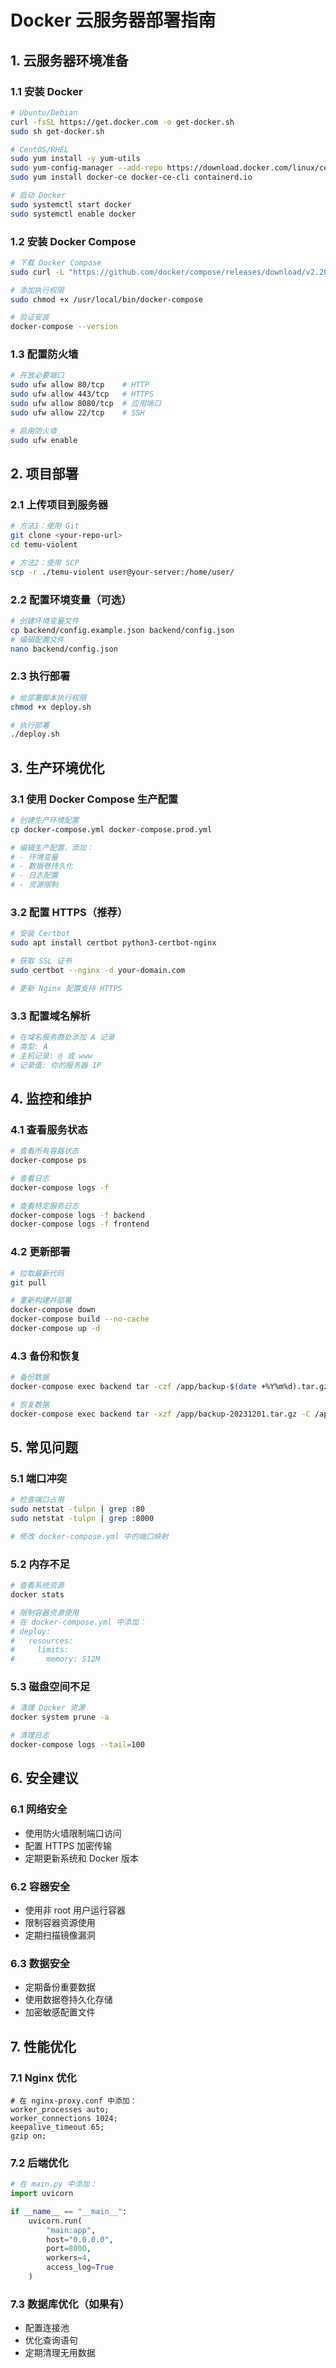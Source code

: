 # Docker 云服务器部署指南

## 1. 云服务器环境准备

### 1.1 安装 Docker
```bash
# Ubuntu/Debian
curl -fsSL https://get.docker.com -o get-docker.sh
sudo sh get-docker.sh

# CentOS/RHEL
sudo yum install -y yum-utils
sudo yum-config-manager --add-repo https://download.docker.com/linux/centos/docker-ce.repo
sudo yum install docker-ce docker-ce-cli containerd.io

# 启动 Docker
sudo systemctl start docker
sudo systemctl enable docker
```

### 1.2 安装 Docker Compose
```bash
# 下载 Docker Compose
sudo curl -L "https://github.com/docker/compose/releases/download/v2.20.0/docker-compose-$(uname -s)-$(uname -m)" -o /usr/local/bin/docker-compose

# 添加执行权限
sudo chmod +x /usr/local/bin/docker-compose

# 验证安装
docker-compose --version
```

### 1.3 配置防火墙
```bash
# 开放必要端口
sudo ufw allow 80/tcp    # HTTP
sudo ufw allow 443/tcp   # HTTPS
sudo ufw allow 8080/tcp  # 应用端口
sudo ufw allow 22/tcp    # SSH

# 启用防火墙
sudo ufw enable
```

## 2. 项目部署

### 2.1 上传项目到服务器
```bash
# 方法1：使用 Git
git clone <your-repo-url>
cd temu-violent

# 方法2：使用 SCP
scp -r ./temu-violent user@your-server:/home/user/
```

### 2.2 配置环境变量（可选）
```bash
# 创建环境变量文件
cp backend/config.example.json backend/config.json
# 编辑配置文件
nano backend/config.json
```

### 2.3 执行部署
```bash
# 给部署脚本执行权限
chmod +x deploy.sh

# 执行部署
./deploy.sh
```

## 3. 生产环境优化

### 3.1 使用 Docker Compose 生产配置
```bash
# 创建生产环境配置
cp docker-compose.yml docker-compose.prod.yml

# 编辑生产配置，添加：
# - 环境变量
# - 数据卷持久化
# - 日志配置
# - 资源限制
```

### 3.2 配置 HTTPS（推荐）
```bash
# 安装 Certbot
sudo apt install certbot python3-certbot-nginx

# 获取 SSL 证书
sudo certbot --nginx -d your-domain.com

# 更新 Nginx 配置支持 HTTPS
```

### 3.3 配置域名解析
```bash
# 在域名服务商处添加 A 记录
# 类型: A
# 主机记录: @ 或 www
# 记录值: 你的服务器 IP
```

## 4. 监控和维护

### 4.1 查看服务状态
```bash
# 查看所有容器状态
docker-compose ps

# 查看日志
docker-compose logs -f

# 查看特定服务日志
docker-compose logs -f backend
docker-compose logs -f frontend
```

### 4.2 更新部署
```bash
# 拉取最新代码
git pull

# 重新构建并部署
docker-compose down
docker-compose build --no-cache
docker-compose up -d
```

### 4.3 备份和恢复
```bash
# 备份数据
docker-compose exec backend tar -czf /app/backup-$(date +%Y%m%d).tar.gz /app/data

# 恢复数据
docker-compose exec backend tar -xzf /app/backup-20231201.tar.gz -C /app/
```

## 5. 常见问题

### 5.1 端口冲突
```bash
# 检查端口占用
sudo netstat -tulpn | grep :80
sudo netstat -tulpn | grep :8000

# 修改 docker-compose.yml 中的端口映射
```

### 5.2 内存不足
```bash
# 查看系统资源
docker stats

# 限制容器资源使用
# 在 docker-compose.yml 中添加：
# deploy:
#   resources:
#     limits:
#       memory: 512M
```

### 5.3 磁盘空间不足
```bash
# 清理 Docker 资源
docker system prune -a

# 清理日志
docker-compose logs --tail=100
```

## 6. 安全建议

### 6.1 网络安全
- 使用防火墙限制端口访问
- 配置 HTTPS 加密传输
- 定期更新系统和 Docker 版本

### 6.2 容器安全
- 使用非 root 用户运行容器
- 限制容器资源使用
- 定期扫描镜像漏洞

### 6.3 数据安全
- 定期备份重要数据
- 使用数据卷持久化存储
- 加密敏感配置文件

## 7. 性能优化

### 7.1 Nginx 优化
```nginx
# 在 nginx-proxy.conf 中添加：
worker_processes auto;
worker_connections 1024;
keepalive_timeout 65;
gzip on;
```

### 7.2 后端优化
```python
# 在 main.py 中添加：
import uvicorn

if __name__ == "__main__":
    uvicorn.run(
        "main:app",
        host="0.0.0.0",
        port=8000,
        workers=4,
        access_log=True
    )
```

### 7.3 数据库优化（如果有）
- 配置连接池
- 优化查询语句
- 定期清理无用数据 